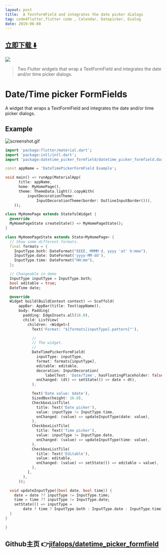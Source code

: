 ```yaml
---
layout: post
title:  A TextFormField and integrates the date picker dialogs
tag: code4flutter,flutter code , Calendar, Datepicker, Dialog
date: 2019-06-08
---
```


 


## [立即下载 ️⬇️ ](https://codeload.github.com/jifalops/datetime_picker_formfield/zip/master) 


 
![](https://flutterawesome.com/content/images/2019/01/datetime_picker_formfield.jpg)
 
>
> Two Flutter widgets that wrap a TextFormField and integrates the date and/or time picker dialogs.
>

 
# Date/Time picker FormFields

A widget that wraps a TextFormField and integrates the date and/or time picker dialogs.

## Example

![screenshot.gif](screenshot.gif)

```dart
import 'package:flutter/material.dart';
import 'package:intl/intl.dart';
import 'package:datetime_picker_formfield/datetime_picker_formfield.dart';

const appName = 'DateTimePickerFormField Example';

void main() => runApp(MaterialApp(
      title: appName,
      home: MyHomePage(),
      theme: ThemeData.light().copyWith(
          inputDecorationTheme:
              InputDecorationTheme(border: OutlineInputBorder())),
    ));

class MyHomePage extends StatefulWidget {
  @override
  MyHomePageState createState() => MyHomePageState();
}

class MyHomePageState extends State<MyHomePage> {
  // Show some different formats.
  final formats = {
    InputType.both: DateFormat("EEEE, MMMM d, yyyy 'at' h:mma"),
    InputType.date: DateFormat('yyyy-MM-dd'),
    InputType.time: DateFormat("HH:mm"),
  };

  // Changeable in demo
  InputType inputType = InputType.both;
  bool editable = true;
  DateTime date;

  @override
  Widget build(BuildContext context) => Scaffold(
      appBar: AppBar(title: Text(appName)),
      body: Padding(
        padding: EdgeInsets.all(16.0),
        child: ListView(
          children: <Widget>[
            Text('Format: "${formats[inputType].pattern}"'),

            //
            // The widget.
            //
            DateTimePickerFormField(
              inputType: inputType,
              format: formats[inputType],
              editable: editable,
              decoration: InputDecoration(
                  labelText: 'Date/Time', hasFloatingPlaceholder: false),
              onChanged: (dt) => setState(() => date = dt),
            ),

            Text('Date value: $date'),
            SizedBox(height: 16.0),
            CheckboxListTile(
              title: Text('Date picker'),
              value: inputType != InputType.time,
              onChanged: (value) => updateInputType(date: value),
            ),
            CheckboxListTile(
              title: Text('Time picker'),
              value: inputType != InputType.date,
              onChanged: (value) => updateInputType(time: value),
            ),
            CheckboxListTile(
              title: Text('Editable'),
              value: editable,
              onChanged: (value) => setState(() => editable = value),
            ),
          ],
        ),
      ));

  void updateInputType({bool date, bool time}) {
    date = date ?? inputType != InputType.time;
    time = time ?? inputType != InputType.date;
    setState(() => inputType =
        date ? time ? InputType.both : InputType.date : InputType.time);
  }
}

}
```
## Github主页 👉[jifalops/datetime_picker_formfield](http://github.com/jifalops/datetime_picker_formfield)